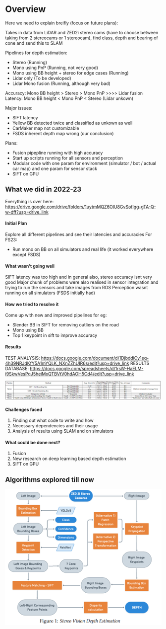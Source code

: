 # Overview
Here we need to explain breifly (focus on future plans):

Takes in data from LiDAR and ZED2i stereo cams (have to choose between taking from 2 stereocams or 1 stereocam), find class, depth and bearing of cone and send this to SLAM

Pipelines for depth estimation:
- Stereo (Running)
- Mono using PnP (Running, not very good)
- Mono using BB height + stereo for edge cases (Running)
- Lidar only (To be developed)
- Lidar Mono fusion (Running, although very bad)

Accuracy: Mono BB height > Stereo > Mono PnP >>>> Lidar fusion
Latency: Mono BB height < Mono PnP < Stereo (Lidar unkown)

Major issues: 
- SIFT latency
- Yellow BB detected twice and classified as unkown as well
- CarMaker map not customizable
- FSDS inherent depth map wrong (our conclusion)

Plans:
- Fusion pipepline running with high accuracy
- Start up scripts running for all sensors and perception
- Modular code with one param for environment (simulator / bot / actual car map) and one param for sensor stack
- SIFT on GPU


## What we did in 2022-23
Everything is over here: https://drive.google.com/drive/folders/1uytmMQZ6OIU8GvSoflgg-gTA-Q-w-dff?usp=drive_link

<!-- **TL;DR:**

(*Add a contents sections here, and link to the sections below.*) -->

#### Initial Plan 

Explore all different pipelines and see their latencies and accuracies
For FS23:
- Run mono on BB on all simulators and real life (it worked everywhere except FSDS)

#### What wasn't going well
SIFT latency was too high and in general also, stereo accuracy isnt very good
Major chunk of problems were also realised in sensor integration and trying to run the sensors and take images from ROS
Perception wasnt running on all simulators (FSDS initially had)

#### How we tried to resolve it

Come up with new and improved pipelines
for eg:
- Slender BB in SIFT for removing outliers on the road
- Mono using BB
- Top 1 keypoint in sift to improve accuracy

#### Results
TEST ANALYSIS: https://docs.google.com/document/d/1DjbddiCy1eq-4h39NRJdKfY5A1mYQLK_NXnZZhUIR6s/edit?usp=drive_link
RESULTS DATABASE: https://docs.google.com/spreadsheets/d/1rsW-HaELM-i9SkwVesPqJ5heiMxQTBVtV0hdAOH5Cd4/edit?usp=drive_link

![Alt text](image-1.png)

#### Challenges faced
1. Finding out what code to write and how
2. Necessary dependencies and their usage
3. Analysis of results using SLAM and on simulators

#### What could be done next?
1. Fusion
2. New research on deep learning based depth estimation
3. SIFT on GPU

## Algorithms explored till now
<!-- All the different pipelines and each of their working -->
![Alt text](image.png)